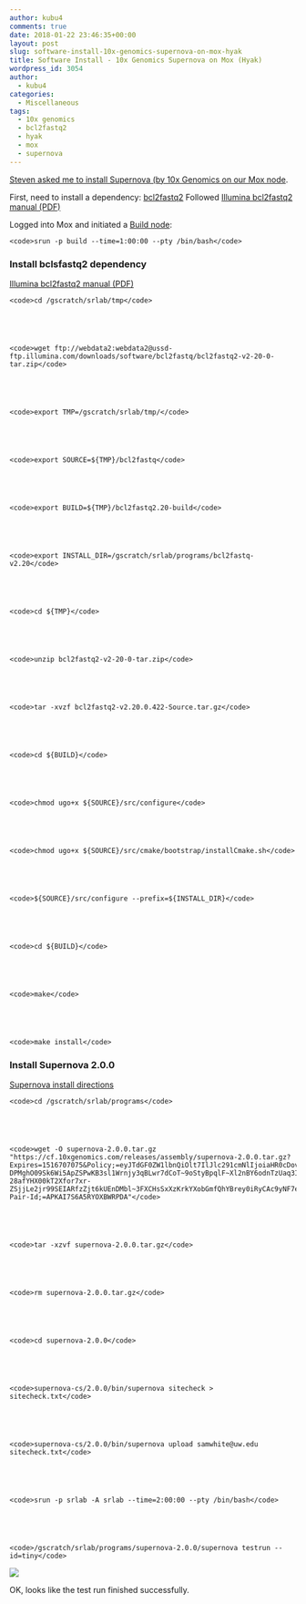 ```yaml
---
author: kubu4
comments: true
date: 2018-01-22 23:46:35+00:00
layout: post
slug: software-install-10x-genomics-supernova-on-mox-hyak
title: Software Install - 10x Genomics Supernova on Mox (Hyak)
wordpress_id: 3054
author:
  - kubu4
categories:
  - Miscellaneous
tags:
  - 10x genomics
  - bcl2fastq2
  - hyak
  - mox
  - supernova
---
```


[Steven asked me to install Supernova (by 10x Genomics on our Mox node](httpss://github.com/RobertsLab/resources/issues/159).

First, need to install a dependency: [bcl2fastq2](httpss://support.illumina.com/sequencing/sequencing_software/bcl2fastq-conversion-software.html)
Followed [Illumina bcl2fastq2 manual (PDF)](httpss://support.illumina.com/content/dam/illumina-support/documents/documentation/software_documentation/bcl2fastq/bcl2fastq2_guide_15051736_v2.pdf)

Logged into Mox and initiated a [Build node](httpss://github.com/RobertsLab/hyak_mox/wiki/Node-Types#build-node):


    
    <code>srun -p build --time=1:00:00 --pty /bin/bash</code>





### Install bclsfastq2 dependency



[Illumina bcl2fastq2 manual (PDF)](httpss://support.illumina.com/content/dam/illumina-support/documents/documentation/software_documentation/bcl2fastq/bcl2fastq2_guide_15051736_v2.pdf)


    
    <code>cd /gscratch/srlab/tmp</code>




    
    <code>wget ftp://webdata2:webdata2@ussd-ftp.illumina.com/downloads/software/bcl2fastq/bcl2fastq2-v2-20-0-tar.zip</code>




    
    <code>export TMP=/gscratch/srlab/tmp/</code>




    
    <code>export SOURCE=${TMP}/bcl2fastq</code>




    
    <code>export BUILD=${TMP}/bcl2fastq2.20-build</code>




    
    <code>export INSTALL_DIR=/gscratch/srlab/programs/bcl2fastq-v2.20</code>




    
    <code>cd ${TMP}</code>




    
    <code>unzip bcl2fastq2-v2-20-0-tar.zip</code>




    
    <code>tar -xvzf bcl2fastq2-v2.20.0.422-Source.tar.gz</code>




    
    <code>cd ${BUILD}</code>




    
    <code>chmod ugo+x ${SOURCE}/src/configure</code>




    
    <code>chmod ugo+x ${SOURCE}/src/cmake/bootstrap/installCmake.sh</code>




    
    <code>${SOURCE}/src/configure --prefix=${INSTALL_DIR}</code>




    
    <code>cd ${BUILD}</code>




    
    <code>make</code>




    
    <code>make install</code>





### Install Supernova 2.0.0



[Supernova install directions](httpss://support.10xgenomics.com/de-novo-assembly/software/pipelines/latest/installation)


    
    <code>cd /gscratch/srlab/programs</code>




    
    <code>wget -O supernova-2.0.0.tar.gz "https://cf.10xgenomics.com/releases/assembly/supernova-2.0.0.tar.gz?Expires=1516707075&Policy;=eyJTdGF0ZW1lbnQiOlt7IlJlc291cmNlIjoiaHR0cDovL2NmLjEweGdlbm9taWNzLmNvbS9yZWxlYXNlcy9hc3NlbWJseS9zdXBlcm5vdmEtMi4wLjAudGFyLmd6IiwiQ29uZGl0aW9uIjp7IkRhdGVMZXNzVGhhbiI6eyJBV1M6RXBvY2hUaW1lIjoxNTE2NzA3MDc1fX19XX0_&Signature;=XJR7c9UlSkueydP304nKJrqomLXBH9~DWsenwlvBrplFMojbO-DPMghO09Sk6Wi5ApZSPwKB3sl1Wrnjy3qBLwr7dCoT~9oStyBpqlF~Xl2nBY6odnTzUaq3IpLyu8icIkt7DJM0GMXQTTp6rYu1PlLG31hMM5b5HZI3Tjzrhk8URbSrsG~7mm6m5-28afYHX00kT2Xfor7xr-ZSjjLe2jr99SEIARfzZjt6kUEnDMbl~3FXCHsSxXzKrkYXobGmfQhYBrey0iRyCAc9yNF7eSuBHAsqRGsP2yURVcYf3BB5nB1ZuEUo0qLgc5GlZJDQdsqDNC69HkyLCJamkJSnVg__&Key-Pair-Id;=APKAI7S6A5RYOXBWRPDA"</code>




    
    <code>tar -xzvf supernova-2.0.0.tar.gz</code>




    
    <code>rm supernova-2.0.0.tar.gz</code>




    
    <code>cd supernova-2.0.0</code>




    
    <code>supernova-cs/2.0.0/bin/supernova sitecheck > sitecheck.txt</code>




    
    <code>supernova-cs/2.0.0/bin/supernova upload samwhite@uw.edu sitecheck.txt</code>




    
    <code>srun -p srlab -A srlab --time=2:00:00 --pty /bin/bash</code>




    
    <code>/gscratch/srlab/programs/supernova-2.0.0/supernova testrun --id=tiny</code>



![](https://owl.fish.washington.edu/Athaliana/20180122_mox_supernova_install.png)

OK, looks like the test run finished successfully.
